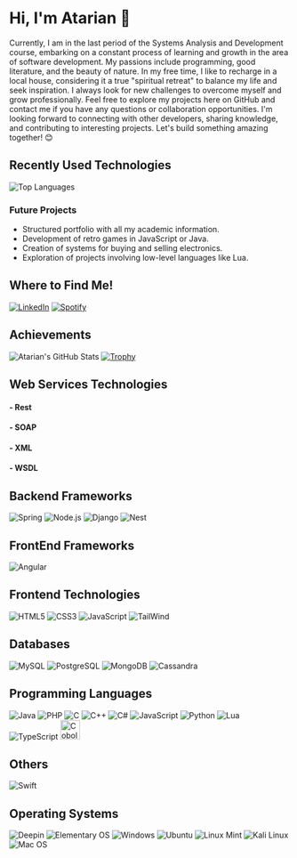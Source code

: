 # Hi, I'm Atarian 💓

Currently, I am in the last period of the Systems Analysis and Development course, embarking on a constant process of learning and growth in the area of software development. My passions include programming, good literature, and the beauty of nature. In my free time, I like to recharge in a local house, considering it a true "spiritual retreat" to balance my life and seek inspiration. I always look for new challenges to overcome myself and grow professionally. Feel free to explore my projects here on GitHub and contact me if you have any questions or collaboration opportunities. I'm looking forward to connecting with other developers, sharing knowledge, and contributing to interesting projects. Let's build something amazing together! 😊

## Recently Used Technologies

<div align="left">
  <img src="https://github-readme-stats.vercel.app/api/top-langs/?username=Atarian-ByVoid&hide_progress=true" alt="Top Languages">
</div>

### Future Projects

- Structured portfolio with all my academic information.
- Development of retro games in JavaScript or Java.
- Creation of systems for buying and selling electronics.
- Exploration of projects involving low-level languages like Lua.


## Where to Find Me!

[![LinkedIn](https://img.shields.io/badge/LinkedIn-0077B5?style=for-the-badge&logo=linkedin&logoColor=white)](https://www.linkedin.com/in/carlos-alberto-94255a21b/)
[![Spotify](https://img.shields.io/badge/Spotify-1ED760?style=for-the-badge&logo=spotify&logoColor=white)](https://open.spotify.com/user/21eho7qs7crypprua2r75fs5q)

## Achievements

![Atarian's GitHub Stats](https://github-readme-stats.vercel.app/api?username=Atarian-ByVoid&show_icons=true&theme=synthwave)
[![Trophy](https://github-profile-trophy.vercel.app/?username=Atarian-ByVoid&theme=onedark)](https://github.com/ryo-ma/github-profile-trophy)

## Web Services Technologies
#### - Rest 
#### - SOAP
#### - XML
#### - WSDL
## Backend Frameworks

![Spring](https://img.shields.io/badge/Spring-6DB33F?style=for-the-badge&logo=spring&logoColor=white)
![Node.js](https://img.shields.io/badge/Node.js-43853D?style=for-the-badge&logo=node.js&logoColor=white)
![Django](https://img.shields.io/badge/Django-092E20?style=for-the-badge&logo=django&logoColor=white)
![Nest](https://img.shields.io/badge/nestjs-%23E0234E.svg?style=for-the-badge&logo=nestjs&logoColor=white)


## FrontEnd Frameworks
![Angular](https://img.shields.io/badge/Angular-DD0031?style=for-the-badge&logo=angular&logoColor=white)


## Frontend Technologies

![HTML5](https://img.shields.io/badge/HTML5-E34F26?style=for-the-badge&logo=html5&logoColor=white)
![CSS3](https://img.shields.io/badge/CSS3-1572B6?style=for-the-badge&logo=css3&logoColor=white)
![JavaScript](https://img.shields.io/badge/JavaScript-F7DF1E?style=for-the-badge&logo=javascript&logoColor=black)
![TailWind](https://img.shields.io/badge/Tailwind_CSS-38B2AC?style=for-the-badge&logo=tailwind-css&logoColor=white)
## Databases

![MySQL](https://img.shields.io/badge/MySQL-00000F?style=for-the-badge&logo=mysql&logoColor=white)
![PostgreSQL](https://img.shields.io/badge/PostgreSQL-316192?style=for-the-badge&logo=postgresql&logoColor=white)
![MongoDB](https://img.shields.io/badge/MongoDB-4EA94B?style=for-the-badge&logo=mongodb&logoColor=white)
![Cassandra](https://img.shields.io/badge/Cassandra-1287B1?style=for-the-badge&logo=apache%20cassandra&logoColor=white)

## Programming Languages

![Java](https://img.shields.io/badge/Java-ED8B00?style=for-the-badge&logo=openjdk&logoColor=white)
![PHP](https://img.shields.io/badge/PHP-777BB4?style=for-the-badge&logo=php&logoColor=white)
![C](https://img.shields.io/badge/C-00599C?style=for-the-badge&logo=c&logoColor=white)
![C++](https://img.shields.io/badge/C%2B%2B-00599C?style=for-the-badge&logo=c%2B%2B&logoColor=white)
![C#](https://img.shields.io/badge/C%23-239120?style=for-the-badge&logo=c-sharp&logoColor=white)
![JavaScript](https://img.shields.io/badge/JavaScript-323330?style=for-the-badge&logo=javascript&logoColor=F7DF1E)
![Python](https://img.shields.io/badge/Python-3776AB?style=for-the-badge&logo=python&logoColor=white)
![Lua](https://img.shields.io/badge/Lua-2C2D72?style=for-the-badge&logo=lua&logoColor=white)
![TypeScript](https://img.shields.io/badge/TypeScript-007ACC?style=for-the-badge&logo=typescript&logoColor=white)
<img src="https://github.com/Atarian-ByVoid/Atarian-ByVoid/assets/96325150/b1a068a0-b33d-4001-b96a-4cb8c75cbe5b" alt="Cobol Image" style="width:35px">

## Others

![Swift](https://img.shields.io/badge/Swift-FA7343?style=for-the-badge&logo=swift&logoColor=white)


## Operating Systems

![Deepin](https://img.shields.io/badge/Deepin-007CFF?style=for-the-badge&logo=deepin&logoColor=white)
![Elementary OS](https://img.shields.io/badge/Elementary%20OS-64BAFF?style=for-the-badge&logo=elementary&logoColor=white)
![Windows](https://img.shields.io/badge/Windows-0078D6?style=for-the-badge&logo=windows&logoColor=white)
![Ubuntu](https://img.shields.io/badge/Ubuntu-E95420?style=for-the-badge&logo=ubuntu&logoColor=white)
![Linux Mint](https://img.shields.io/badge/Linux_Mint-87CF3E?style=for-the-badge&logo=linux-mint&logoColor=white)
![Kali Linux](https://img.shields.io/badge/Kali_Linux-557C94?style=for-the-badge&logo=kali-linux&logoColor=white)
![Mac OS](https://img.shields.io/badge/mac%20os-000000?style=for-the-badge&logo=apple&logoColor=white)
